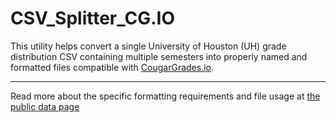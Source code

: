 # CSV_Splitter_CG.IO

This utility helps convert a single University of Houston (UH) grade distribution CSV containing multiple semesters into properly named and formatted files compatible with [CougarGrades.io](https://github.com/cougargrades/publicdata).

---

Read more about the specific formatting requirements and file usage at [the public data page](https://github.com/cougargrades/publicdata)


  
